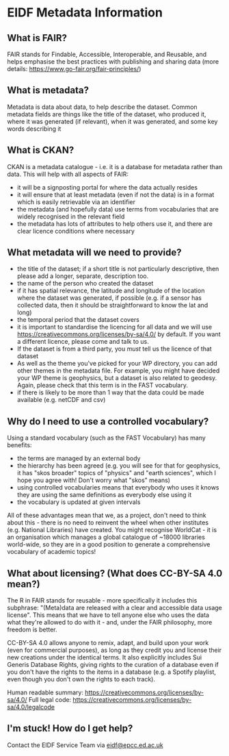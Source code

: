# EIDF Metadata Information

## What is FAIR?

FAIR stands for Findable, Accessible, Interoperable, and Reusable, and helps emphasise the best practices with publishing and sharing data (more details: https://www.go-fair.org/fair-principles/)

## What is metadata?

Metadata is data about data, to help describe the dataset. Common metadata fields are things like the title of the dataset, who produced it, where it was generated (if relevant), when it was generated, and some key words describing it

## What is CKAN?

CKAN is a metadata catalogue - i.e. it is a database for metadata rather than data. This will help with all aspects of FAIR:

 - it will be a signposting portal for where the data actually resides
 - it will ensure that at least metadata (even if not the data) is in a format which is easily retrievable via an identifier 
 - the metadata (and hopefully data) use terms from vocabularies that are widely recognised in the relevant field
 - the metadata has lots of attributes to help others use it, and there are clear licence conditions where necessary

## What metadata will we need to provide?

 - the title of the dataset; if a short title is not particularly descriptive, then please add a longer, separate, description too.
 - the name of the person who created the dataset
 - if it has spatial relevance, the latitude and longitude of the location where the dataset was generated, if possible (e.g. if a sensor has collected data, then it should be straightforward to know the lat and long)
 - the temporal period that the dataset covers
 - it is important to standardise the licencing for all data and we will use https://creativecommons.org/licenses/by-sa/4.0/ by default. If you want a different licence, please come and talk to us. 
 - If the dataset is from a third party, you _must_ tell us the licence of that dataset
 - As well as the theme you've picked for your WP directory, you can add other themes in the metadata file. For example, you might have decided your WP theme is geophysics, but a dataset is also related to geodesy. Again, please check that this term is in the FAST vocabulary.
 - if there is likely to be more than 1 way that the data could be made available (e.g. netCDF and csv)

## Why do I need to use a controlled vocabulary?

Using a standard vocabulary (such as the FAST Vocabulary)  has many benefits:
 -  the terms are managed by an external body
 -  the hierarchy has been agreed (e.g. you will see for that for geophysics, it has "skos broader" topics of "physics" and "earth sciences", which I hope you agree with! Don't worry what "skos" means)
 -  using controlled vocabularies means that everybody who uses it knows they are using the same definitions as everybody else using it
 -  the vocabulary is updated at given intervals

All of these advantages mean that we, as a project, don't need to think about this - there is no need to reinvent the wheel when other institutes (e.g. National Libraries) have created. You might recognise WorldCat - it is an organisation which manages a global catalogue of ~18000 libraries world-wide, so they are in a good position to generate a comprehensive vocabulary of academic topics!

## What about licensing? (What does CC-BY-SA 4.0 mean?)

The R in FAIR stands for reusable - more specifically it includes this subphrase: "(Meta)data are released with a clear and accessible data usage license". This means that we have to tell anyone else who uses the data what they're allowed to do with it - and, under the FAIR philosophy, more freedom is better.  

CC-BY-SA 4.0 allows anyone to remix, adapt, and build upon your work (even for commercial purposes), as long as they credit you and license their new creations under the identical terms. It also explicitly includes Sui Generis Database Rights, giving rights to the curation of a database even if you don't have the rights to the items in a database (e.g. a Spotify playlist, even though you don't own the rights to each track).

Human readable summary: https://creativecommons.org/licenses/by-sa/4.0/ 
Full legal code: https://creativecommons.org/licenses/by-sa/4.0/legalcode

## I'm stuck! How do I get help?

Contact the EIDF Service Team via eidf@epcc.ed.ac.uk 


